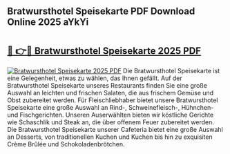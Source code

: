 ## Bratwursthotel Speisekarte PDF Download Online 2025 aYkYi

# <h2><a href="http://gc928kx.nevu.top/?p=Bratwursthotel+Speisekarte">🔗 👉🔴 Bratwursthotel Speisekarte 2025 PDF</a></h2>

[![Bratwursthotel Speisekarte 2025 PDF](https://i.imgur.com/dBaPXMq.png)](http://gc928kx.nevu.top/?p=Bratwursthotel+Speisekarte)
Die Bratwursthotel Speisekarte ist eine Gelegenheit, etwas zu wählen, das Ihnen gefällt. Auf der Bratwursthotel Speisekarte unseres Restaurants finden Sie eine große Auswahl an leichten und frischen Salaten, die aus frischem Gemüse und Obst zubereitet werden. Für Fleischliebhaber bietet unsere Bratwursthotel Speisekarte eine große Auswahl an Rind-, Schweinefleisch-, Hühnchen- und Fischgerichten. Unseren Auserwählten bieten wir köstliche Gerichte wie Schaschlik und Steak an, die über offenem Feuer zubereitet werden. Die Bratwursthotel Speisekarte unserer Cafeteria bietet eine große Auswahl an Desserts, von traditionellen Kuchen und Kuchen bis hin zu exquisiten Crème Brûlée und Schokoladenbrötchen.
